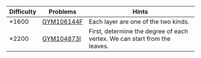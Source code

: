 | Difficulty | Problems | Hints |
| -------- | -------- | -------- |
| *1600 | [GYM106144F](https://codeforces.com/gym/106144/problem/F) | Each layer are one of the two kinds. |
| *2200 | [GYM104873I](https://codeforces.com/gym/104871/problem/I) | First, determine the degree of each vertex. We can start from the leaves. |
